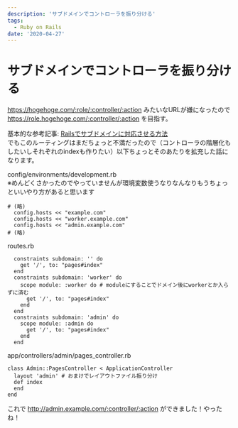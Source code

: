 ```yaml
---
description: 'サブドメインでコントローラを振り分ける'
tags:
  - Ruby on Rails
date: '2020-04-27'
---
```

# サブドメインでコントローラを振り分ける
https://hogehoge.com/:role/:controller/:action
みたいなURLが嫌になったので
https://role.hogehoge.com/:controller/:action
を目指す。

基本的な参考記事: [Railsでサブドメインに対応させる方法](https://qiita.com/TAKESHI_ONAGA/items/c5fbba776982835f5216)  
でもこのルーティングはまだちょっと不満だったので（コントローラの階層化もしたいしそれぞれのindexも作りたい）以下ちょっとそのあたりを拡充した話になります。

config/environments/development.rb  
※めんどくさかったのでやっていませんが環境変数使うなりなんなりもうちょっといいやり方があると思います

```
# (略)
  config.hosts << "example.com"
  config.hosts << "worker.example.com"
  config.hosts << "admin.example.com"
# (略)
```

routes.rb

```
  constraints subdomain: '' do
    get '/', to: "pages#index"
  end
  constraints subdomain: 'worker' do
    scope module: :worker do # moduleにすることでドメイン後にworkerとか入らずに済む
      get '/', to: "pages#index"
    end
  end
  constraints subdomain: 'admin' do
    scope module: :admin do
      get '/', to: "pages#index"
    end
  end
```

app/controllers/admin/pages_controller.rb

```
class Admin::PagesController < ApplicationController
  layout 'admin' # おまけでレイアウトファイル振り分け
  def index
  end
end 
```

これで http://admin.example.com/:controller/:action ができました！やったね！
